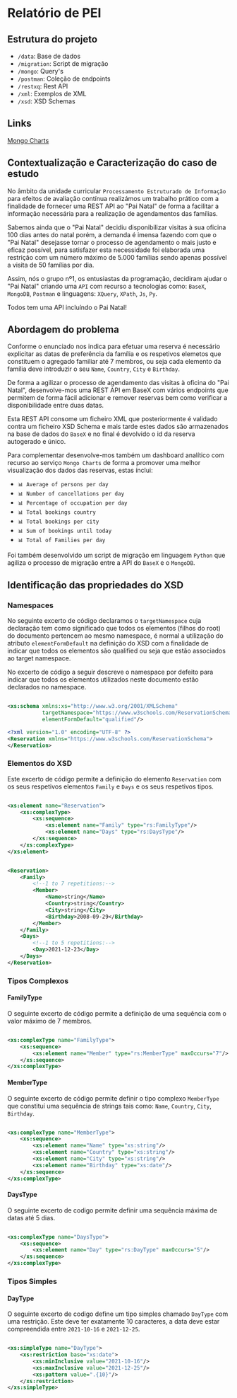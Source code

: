 # Relatório de PEI

## Estrutura do projeto
- `/data`: Base de dados
- `/migration`: Script de migração
- `/mongo`: Query's
- `/postman`: Coleção de endpoints
- `/restxq`: Rest API
- `/xml`: Exemplos de XML
- `/xsd`: XSD Schemas

## Links
[Mongo Charts](https://charts.mongodb.com/charts-pai-natal-api-project-lcgdq/public/dashboards/1c4cbf98-01cd-4d74-ba63-125efb4e4d4f)

## Contextualização e Caracterização do caso de estudo
No âmbito da unidade curricular `Processamento Estruturado de Informação` para efeitos de avaliação contínua realizámos 
um trabalho prático com a finalidade de fornecer uma REST API ao "Pai Natal" de forma a facilitar a informação
necessária para a realização de agendamentos das famílias.

Sabemos ainda que o "Pai Natal" decidiu disponibilizar visitas à sua oficina 100 dias antes do natal porém, a demanda é 
imensa fazendo com que o "Pai Natal" desejasse tornar o processo de agendamento o mais justo e eficaz possível, para 
satisfazer esta necessidade foi elaborada uma restrição com um número máximo de 5.000 famílias sendo apenas possível a
visita de 50 famílias por dia.

Assim, nós o grupo nº1, os entusiastas da programação, decidiram ajudar o "Pai Natal" criando uma `API`
com recurso a tecnologias como: `BaseX`, `MongoDB`, `Postman` e linguagens: `XQuery`, `XPath`, `Js`, `Py`.

Todos tem uma API incluíndo o Pai Natal!


## Abordagem do problema
Conforme o enunciado nos indica para efetuar uma reserva é necessário explicitar as datas de preferência da família 
e os respetivos elemetos que constituem o agregado familiar até 7 membros, ou seja cada elemento da família deve
introduzir o seu `Name`, `Country`, `City` e `Birthday`.

De forma a agilizar o processo de agendamento das visitas à oficina do "Pai Natal", desenvolve-mos uma REST API em BaseX
com vários endpoints que permitem de forma fácil adicionar e remover reservas bem como verificar a disponibilidade entre
duas datas.

Esta REST API consome um ficheiro XML que posteriormente é validado contra um ficheiro XSD Schema e mais tarde estes dados
são armazenados na base de dados do `BaseX` e no final é devolvido o id da reserva autogerado e único.

Para complementar desenvolve-mos também um dashboard analítico com recurso ao serviço `Mongo Charts` de forma a promover 
uma melhor visualização dos dados das reservas, estas ínclui: 
- `📊 Average of persons per day`
- `📊 Number of cancellations per day`
- `📊 Percentage of occupation per day`
- `📊 Total bookings country`
- `📊 Total bookings per city`
- `📊 Sum of bookings until today`
- `📊 Total of Families per day`

Foi também desenvolvido um script de migração em linguagem `Python` que agiliza o processo de migração entre a API do 
`BaseX` e o `MongoDB`.

## Identificação das propriedades do XSD

### Namespaces
No seguinte excerto de código declaramos o `targetNamespace` cuja declaração tem como significado que todos 
os elementos (filhos do root) do documento pertencem ao mesmo namespace, é normal a utilização do atributo `elementFormDefault`
na definição do XSD com a finalidade de indicar que todos os elementos são qualified ou seja que estão associados ao target 
namespace.

No excerto de código a seguir descreve o namespace por defeito para indicar que todos os elementos utilizados neste documento 
estão declarados no namespace.
```xml

<xs:schema xmlns:xs="http://www.w3.org/2001/XMLSchema"
           targetNamespace="https://www.w3schools.com/ReservationSchema"
           elementFormDefault="qualified"/>
```

```xml
<?xml version="1.0" encoding="UTF-8" ?>
<Reservation xmlns="https://www.w3schools.com/ReservationSchema">
</Reservation>
```

### Elementos do XSD
Este excerto de código permite a definição do elemento `Reservation` com os seus respetivos 
elementos `Family` e `Days` e os seus respetivos tipos.
```xml

<xs:element name="Reservation">
    <xs:complexType>
        <xs:sequence>
            <xs:element name="Family" type="rs:FamilyType"/>
            <xs:element name="Days" type="rs:DaysType"/>
        </xs:sequence>
    </xs:complexType>
</xs:element>
```

```xml

<Reservation>
    <Family>
        <!--1 to 7 repetitions:-->
        <Member>
            <Name>string</Name>
            <Country>string</Country>
            <City>string</City>
            <Birthday>2008-09-29</Birthday>
        </Member>
    </Family>
    <Days>
        <!--1 to 5 repetitions:-->
        <Day>2021-12-23</Day>
    </Days>
</Reservation>
```

### Tipos Complexos

#### FamilyType
O seguinte excerto de código permite a definição de uma sequência com o valor máximo de 7 membros.
```xml

<xs:complexType name="FamilyType">
    <xs:sequence>
        <xs:element name="Member" type="rs:MemberType" maxOccurs="7"/>
    </xs:sequence>
</xs:complexType>
```

#### MemberType
O seguinte excerto de código permite definir o tipo complexo `MemberType` que constituí uma sequência de 
strings tais como: `Name`, `Country`, `City`, `Birthday`.
```xml

<xs:complexType name="MemberType">
    <xs:sequence>
        <xs:element name="Name" type="xs:string"/>
        <xs:element name="Country" type="xs:string"/>
        <xs:element name="City" type="xs:string"/>
        <xs:element name="Birthday" type="xs:date"/>
    </xs:sequence>
</xs:complexType>
```

#### DaysType
O seguinte excerto de codigo permite definir uma sequência máxima de datas até 5 dias.
```xml

<xs:complexType name="DaysType">
    <xs:sequence>
        <xs:element name="Day" type="rs:DayType" maxOccurs="5"/>
    </xs:sequence>
</xs:complexType>
```

### Tipos Simples

#### DayType
O seguinte excerto de codigo define um tipo simples chamado `DayType` com uma restrição. Este deve ter
exatamente 10 caracteres, a data deve estar compreendida entre `2021-10-16` e `2021-12-25`.
```xml

<xs:simpleType name="DayType">
    <xs:restriction base="xs:date">
        <xs:minInclusive value="2021-10-16"/>
        <xs:maxInclusive value="2021-12-25"/>
        <xs:pattern value=".{10}"/>
    </xs:restriction>
</xs:simpleType>
```